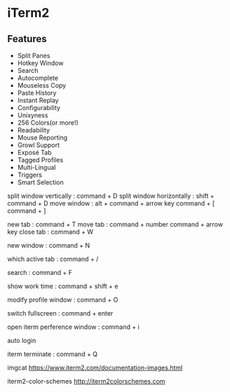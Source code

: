 # iTerm2

## Features
* Split Panes
* Hotkey Window
* Search
* Autocomplete
* Mouseless Copy
* Paste History
* Instant Replay
* Configurability
* Unixyness
* 256 Colors(or more!)
* Readability
* Mouse Reporting
* Growl Support
* Exposé Tab
* Tagged Profiles
* Multi-Lingual
* Triggers
* Smart Selection

split window vertically : command + D
split window horizontally : shift + command + D
move window : alt + command + arrow key
command + [
command + ]

new tab : command + T
move tab : command + number
command + arrow key
close tab : command + W

new window : command + N

which active tab : command + /

search : command + F

show work time : command + shift + e

modify profile window : command + O

switch fullscreen : command + enter

open iterm perference window : command + i

auto login

iterm terminate : command + Q


imgcat
https://www.iterm2.com/documentation-images.html

iterm2-color-schemes
http://iterm2colorschemes.com

